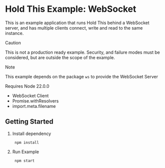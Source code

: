 Hold This Example: WebSocket
============================

This is an example application that runs Hold This behind a WebSocket server, and has multiple clients connect, write and read to the same instance.

>[!CAUTION]
>This is not a production ready example. Security, and failure modes must be considered, but are outside the scope of the example.

>[!NOTE]
>This example depends on the package `ws` to provide the WebSocket Server
>
>Requires Node 22.0.0
>- WebSocket Client
>- Promise.withResolvers
>- import.meta.filename

Getting Started
---------------

1. Install dependency

		npm install

2. Run Example

		npm start
